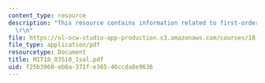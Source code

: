 ```yaml
---
content_type: resource
description: "This resource contains information related to first-order ODE's. \r\n\
  \r\n"
file: https://ol-ocw-studio-app-production.s3.amazonaws.com/courses/18-03-differential-equations-spring-2010/f25b3960eb0a371fe36546ccda8e9636_MIT18_03S10_1sol.pdf
file_type: application/pdf
resourcetype: Document
title: MIT18_03S10_1sol.pdf
uid: f25b3960-eb0a-371f-e365-46ccda8e9636
---
```

